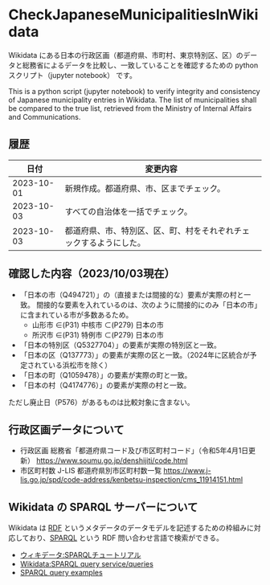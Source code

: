 # CheckJapaneseMunicipalitiesInWikidata

Wikidata にある日本の行政区画（都道府県、市町村、東京特別区、区）のデータと総務省によるデータを比較し、一致していることを確認するための python スクリプト（jupyter notebook） です。

This is a python script (jupyter notebook) to verify integrity and consistency of Japanese municipality entries in Wikidata.
The list of municipalities shall be compared to the true list, retrieved from the Ministry of Internal Affairs and Communications.

## 履歴

| 日付 | 変更内容 |
| --- | --- |
| 2023-10-01 | 新規作成。都道府県、市、区までチェック。 |
| 2023-10-03 | すべての自治体を一括でチェック。 |
| 2023-10-03 | 都道府県、市、特別区、区、町、村をそれぞれチェックするようにした。 |

## 確認した内容（2023/10/03現在）

* 「日本の市（Q494721）」の（直接または間接的な）要素が実際の村と一致。
    間接的な要素を入れているのは、次のように間接的にのみ「日本の市」に含まれている市が多数あるため。
    - 山形市 ∈(P31) 中核市 ⊂(P279) 日本の市
    - 所沢市 ∈(P31) 特例市 ⊂(P279) 日本の市
* 「日本の特別区（Q5327704）」の要素が実際の特別区と一致。
* 「日本の区（Q137773）」の要素が実際の区と一致。（2024年に区統合が予定されている浜松市を除く）
* 「日本の町（Q1059478）」の要素が実際の町と一致。
* 「日本の村（Q4174776）」の要素が実際の村と一致。

ただし廃止日（P576）があるものは比較対象に含まない。

## 行政区画データについて

* 行政区画
   総務省「都道府県コード及び市区町村コード」（令和5年4月1日更新）
   https://www.soumu.go.jp/denshijiti/code.html
* 市区町村数
   J-LIS 都道府県別市区町村数一覧
   https://www.j-lis.go.jp/spd/code-address/kenbetsu-inspection/cms_11914151.html

## Wikidata の SPARQL サーバーについて

Wikidata は [RDF](https://ja.wikipedia.org/wiki/Resource_Description_Framework) というメタデータのデータモデルを記述するための枠組みに対応しており、[SPARQL](https://ja.wikipedia.org/wiki/SPARQL) という RDF 問い合わせ言語で検索ができる。

* [ウィキデータ:SPARQLチュートリアル](https://www.wikidata.org/wiki/Wikidata:SPARQL_tutorial/ja)
* [Wikidata:SPARQL query service/queries](https://www.wikidata.org/wiki/Wikidata:SPARQL_query_service/queries)
* [SPARQL query examples](https://www.wikidata.org/wiki/Wikidata:SPARQL_query_service/queries/examples/ja)

